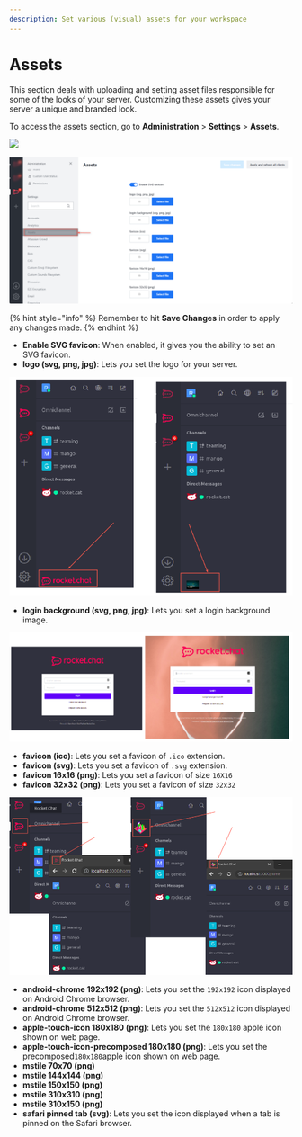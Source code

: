```yaml
---
description: Set various (visual) assets for your workspace
---
```


# Assets

This section deals with uploading and setting asset files responsible for some of the looks of your server. Customizing these assets gives your server a unique and branded look.

To access the assets section, go to **Administration** > **Settings** > **Assets**.

![](<../../../.gitbook/assets/administration >)

![](<../../../.gitbook/assets/image (645) (1) (1).png>)

{% hint style="info" %}
Remember to hit **Save Changes** in order to apply any changes made.
{% endhint %}

* **Enable SVG favicon**: When enabled, it gives you the ability to set an SVG favicon.
* **logo (svg, png, jpg)**: Lets you set the logo for your server.

![](<../../../.gitbook/assets/image (644) (1) (1) (1) (1) (1) (1) (1).png>)

* **login background (svg, png, jpg)**: Lets you set a login background image.

![](<../../../.gitbook/assets/image (659) (1) (1).png>)

* **favicon (ico)**: Lets you set a favicon of `.ico` extension.
* **favicon (svg)**: Lets you set a favicon of `.svg` extension.
* **favicon 16x16 (png)**: Lets you set a favicon of size `16X16`
* **favicon 32x32 (png)**: Lets you set a favicon of size `32x32`

![](<../../../.gitbook/assets/image (638) (1) (1) (1) (1).png>)

* **android-chrome 192x192 (png)**: Lets you set the `192x192` icon displayed on Android Chrome browser.
* **android-chrome 512x512 (png)**: Lets you set the `512x512` icon displayed on Android Chrome browser.
* **apple-touch-icon 180x180 (png)**: Lets you set the `180x180` apple icon shown on web page.
* **apple-touch-icon-precomposed 180x180 (png)**: Lets you set the precomposed`180x180`apple icon shown on web page.
* **mstile 70x70 (png)**
* **mstile 144x144 (png)**
* **mstile 150x150 (png)**
* **mstile 310x310 (png)**
* **mstile 310x150 (png)**
* **safari pinned tab (svg)**: Lets you set the icon displayed when a tab is pinned on the Safari browser.
